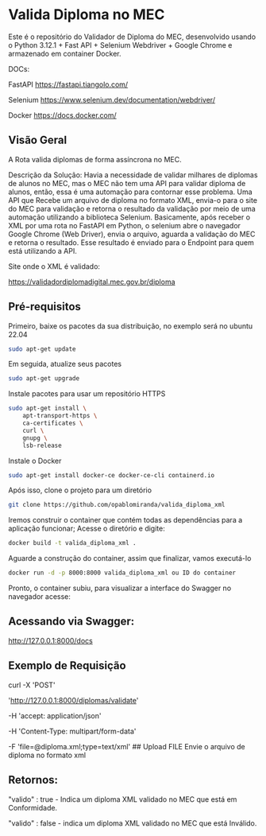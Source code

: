 # Valida Diploma no MEC

Este é o repositório do Validador de Diploma do MEC, desenvolvido usando o Python 3.12.1 + Fast API + Selenium Webdriver + Google Chrome e armazenado em container Docker.

DOCs: 

FastAPI
https://fastapi.tiangolo.com/

Selenium
https://www.selenium.dev/documentation/webdriver/

Docker
https://docs.docker.com/



## Visão Geral

A Rota valida diplomas de forma assíncrona no MEC.

Descrição da Solução:
Havia a necessidade de validar milhares de diplomas de alunos no MEC, mas o MEC não tem uma API para validar diploma de alunos, então, essa é uma automação para contornar esse problema. Uma API que Recebe um arquivo de diploma no formato XML, envia-o para o site do MEC para validação e retorna o resultado da validação por meio de uma automação utilizando a biblioteca Selenium. Basicamente, após receber o XML por uma rota no FastAPI em Python, o selenium abre o navegador Google Chrome (Web Driver), envia o arquivo, aguarda a validação do MEC e retorna o resultado. Esse resultado é enviado para o Endpoint para quem está utilizando a API. 


Site onde o XML é validado:

https://validadordiplomadigital.mec.gov.br/diploma



## Pré-requisitos

Primeiro, baixe os pacotes da sua distribuição, no exemplo será no ubuntu 22.04

```bash
sudo apt-get update 
```

Em seguida, atualize seus pacotes

```bash
sudo apt-get upgrade
```

Instale pacotes para usar um repositório HTTPS

```bash
sudo apt-get install \
    apt-transport-https \
    ca-certificates \
    curl \
    gnupg \
    lsb-release
```


Instale o Docker

```bash
sudo apt-get install docker-ce docker-ce-cli containerd.io
```

Após isso, clone o projeto para um diretório

```bash
git clone https://github.com/opablomiranda/valida_diploma_xml
```

Iremos construir o container que contém todas as dependências para a aplicação funcionar; Acesse o diretório e digite:
```bash
docker build -t valida_diploma_xml .
```

Aguarde a construção do container, assim que finalizar, vamos executá-lo

```bash
docker run -d -p 8000:8000 valida_diploma_xml ou ID do container
```
Pronto, o container subiu, para visualizar a interface do Swagger no navegador acesse:

## Acessando via Swagger:

http://127.0.0.1:8000/docs


## Exemplo de Requisição

curl -X 'POST'

'http://127.0.0.1:8000/diplomas/validate'

-H 'accept: application/json'

-H 'Content-Type: multipart/form-data'

-F 'file=@diploma.xml;type=text/xml' ## Upload FILE Envie o arquivo de diploma no formato xml





## Retornos:

"valido" : true - Indica um diploma XML validado no MEC que está em Conformidade.

"valido" : false - indica um diploma XML validado no MEC que está Inválido.
